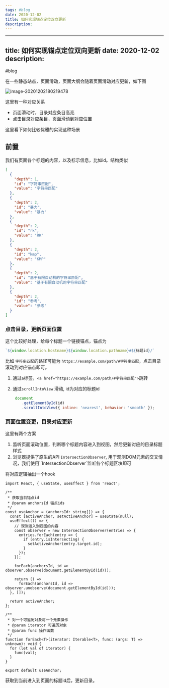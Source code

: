 ```yaml
---
tags: #blog
date: 2020-12-02
title: 如何实现锚点定位双向更新
description: 
---
```


---
title: 如何实现锚点定位双向更新
date: 2020-12-02
description: 
---
#blog 


在一些静态站点，页面滑动，页面大纲会随着页面滑动对应更新，如下图

![image-20201202180219478](https://cdn.jsdelivr.net/gh/feikerwu/figure-bed@master/assets/image-20201202180219478.png)

这里有一种对应关系

+ 页面滑动时，目录对应条目高亮
+ 点击目录对应条目，页面滑动到对应位置

这里看下如何比较优雅的实现这种场景

## 前置

我们有页面各个标题的内容，以及标示信息，比如id。结构类似

```json
[
  {
    "depth": 1,
    "id": "字符串匹配",
    "value": "字符串匹配"
  },
  {
    "depth": 2,
    "id": "暴力",
    "value": "暴力"
  },
  {
    "depth": 2,
    "id": "rk",
    "value": "RK"
  },
  {
    "depth": 2,
    "id": "kmp",
    "value": "KMP"
  },
  {
    "depth": 2,
    "id": "基于有限自动机的字符串匹配",
    "value": "基于有限自动机的字符串匹配"
  },
  {
    "depth": 2,
    "id": "参考",
    "value": "参考"
  }
]
```

### 点击目录，更新页面位置

这个比较好处理，给每个标题一个链接锚点，锚点为

```js
`${window.location.hostname}${window.location.pathname}#${标题id}/`
```

比如 `字符串匹配`的路径可能为 `https://example.com/path/#字符串匹配`，点击目录滚动到对应锚点即可。

1. 通过`a`标签，`<a href="https://example.com/path/#字符串匹配">`跳转

2. 通过`scrollIntoView` 滑动, id为对应的标题id

   ```js
    document
       .getElementById(id)
       .scrollIntoView({ inline: 'nearest', behavior: 'smooth' });
   ```



### 页面位置变更，目录对应更新

这里有两个方案

1. 监听页面滚动位置，判断哪个标题内容进入到视图，然后更新对应的目录标题样式
2. 浏览器提供了原生的API `IntersectionObserver`, 用于观测DOM元素的交叉情况，我们使用``IntersectionObserver`监听各个标题区块即可

将对应逻辑抽出一个hook

```tsx
import React, { useState, useEffect } from 'react';

/**
 * 获取当前锚点id
 * @param anchorsId 锚点ids
 */
const useAnchor = (anchorsId: string[]) => {
  const [activeAnchor, setActiveAnchor] = useState(null);
  useEffect(() => {
    // 观测进入到视图的内容
    const observer = new IntersectionObserver(entries => {
      entries.forEach(entry => {
        if (entry.isIntersecting) {
          setActiveAnchor(entry.target.id);
        }
      });
    });

    forEach(anchorsId, id => observer.observe(document.getElementById(id)));

    return () =>
      forEach(anchorsId, id => observer.unobserve(document.getElementById(id)));
  }, []);

  return activeAnchor;
};

/**
 * 对一个可遍历对象每一个元素操作
 * @param iterator 可遍历对象
 * @param func 操作函数
 */
function forEach<T>(iterator: Iterable<T>, func: (args: T) => unknown): void {
  for (let val of iterator) {
    func(val);
  }
}

export default useAnchor;

```

获取到当前进入到页面的标题id后，更新目录。